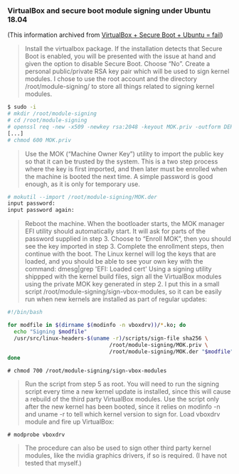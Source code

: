 ### VirtualBox and secure boot module signing under Ubuntu 18.04
(This information archived from [VirtualBox + Secure Boot + Ubuntu = fail](https://stegard.net/2016/10/virtualbox-secure-boot-ubuntu-fail/))

> Install the virtualbox package. If the installation detects that Secure Boot is enabled, you will be presented with the issue at hand and given the option to disable Secure Boot. Choose “No”.
> Create a personal public/private RSA key pair which will be used to sign kernel modules. I chose to use the root account and the directory /root/module-signing/ to store all things related to signing kernel modules.

```bash
$ sudo -i
# mkdir /root/module-signing
# cd /root/module-signing
# openssl req -new -x509 -newkey rsa:2048 -keyout MOK.priv -outform DER -out MOK.der -nodes -days 36500 -subj "/CN=YOUR_NAME/"
[...]
# chmod 600 MOK.priv
```

> Use the MOK (“Machine Owner Key”) utility to import the public key so that it can be trusted by the system. This is a two step process where the key is first imported, and then later must be enrolled when the machine is booted the next time. A simple password is good enough, as it is only for temporary use.
```bash
# mokutil --import /root/module-signing/MOK.der
input password:
input password again:
```

> Reboot the machine. When the bootloader starts, the MOK manager EFI utility should automatically start. It will ask for parts of the password supplied in step 3. Choose to “Enroll MOK”, then you should see the key imported in step 3. Complete the enrollment steps, then continue with the boot. The Linux kernel will log the keys that are loaded, and you should be able to see your own key with the command: dmesg|grep 'EFI: Loaded cert'
> Using a signing utility shippped with the kernel build files, sign all the VirtualBox modules using the private MOK key generated in step 2. I put this in a small script /root/module-signing/sign-vbox-modules, so it can be easily run when new kernels are installed as part of regular updates:

```bash
#!/bin/bash

for modfile in $(dirname $(modinfo -n vboxdrv))/*.ko; do
  echo "Signing $modfile"
  /usr/src/linux-headers-$(uname -r)/scripts/sign-file sha256 \
                                /root/module-signing/MOK.priv \
                                /root/module-signing/MOK.der "$modfile"
done
```

```
# chmod 700 /root/module-signing/sign-vbox-modules
```

> Run the script from step 5 as root. You will need to run the signing script every time a new kernel update is installed, since this will cause a rebuild of the third party VirtualBox modules. Use the script only after the new kernel has been booted, since it relies on modinfo -n and uname -r to tell which kernel version to sign for.
> Load vboxdrv module and fire up VirtualBox:

```
# modprobe vboxdrv
```

> The procedure can also be used to sign other third party kernel modules, like the nvidia graphics drivers, if so is required. (I have not tested that myself.)

